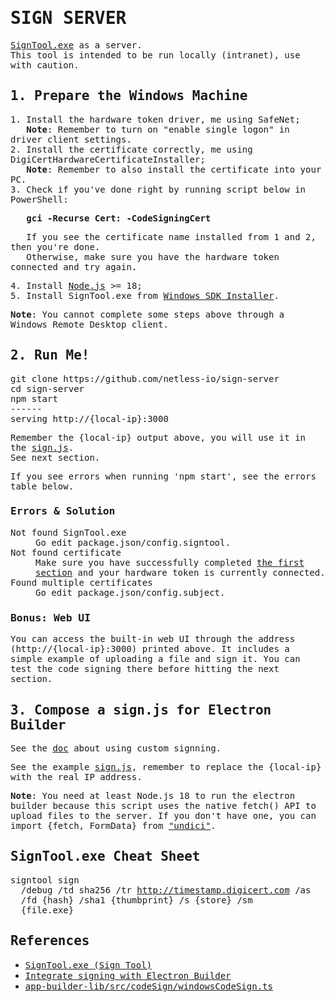 # <samp>SIGN SERVER</samp>

<samp>[SignTool.exe](https://learn.microsoft.com/en-us/dotnet/framework/tools/signtool-exe) as a server.</samp><br>
<samp>This tool is intended to be run locally (intranet), use with caution.</samp>

## <samp>1. Prepare the Windows Machine</samp>

<p>
  <samp>1. Install the hardware token driver, me using SafeNet;</samp><br>
  <samp>&nbsp;&nbsp;&nbsp;<strong>Note</strong>: Remember to turn on "enable single logon" in driver client settings.</samp><br>
  <samp>2. Install the certificate correctly, me using DigiCertHardwareCertificateInstaller;</samp><br>
  <samp>&nbsp;&nbsp;&nbsp;<strong>Note</strong>: Remember to also install the certificate into your PC.</samp><br>
  <samp>3. Check if you've done right by running script below in PowerShell:</samp>
</p>
<p>
  <samp>&nbsp;&nbsp;&nbsp;<strong>gci -Recurse Cert: -CodeSigningCert</strong></samp>
</p>
<p>
  <samp>&nbsp;&nbsp;&nbsp;If you see the certificate name installed from 1 and 2, then you're done.</samp><br>
  <samp>&nbsp;&nbsp;&nbsp;Otherwise, make sure you have the hardware token connected and try again.</samp><br>
</p>
<p>
  <samp>4. Install <a href="https://nodejs.org" target="_blank">Node.js</a> &gt;= 18;</samp><br>
  <samp>5. Install SignTool.exe from <a href="https://developer.microsoft.com/en-us/windows/downloads/windows-sdk" target="_blank">Windows SDK Installer</a>.</samp>
</p>

<samp><strong>Note</strong>: You cannot complete some steps above through a Windows Remote Desktop client.</samp>

## <samp>2. Run Me!</samp>

<p>
  <samp>git clone https://github.com/netless-io/sign-server</samp><br>
  <samp>cd sign-server</samp><br>
  <samp>npm start</samp><br>
  <samp>------</samp><br>
  <samp>serving http://{local-ip}:3000</samp>
</p>

<samp>Remember the {local-ip} output above, you will use it in the <a href="https://www.electron.build/tutorials/code-signing-windows-apps-on-unix#integrate-signing-with-electron-builder" target="_blank">sign.js</a>.</samp><br>
<samp>See next section.</samp>

<samp>If you see errors when running 'npm start', see the errors table below.</samp>

### <samp>Errors & Solution</samp>

<dl>
  <dt><samp>Not found SignTool.exe</samp></dt>
  <dd><samp>Go edit package.json/config.signtool.</samp></dd>
  <dt><samp>Not found certificate</samp></dt>
  <dd><samp>Make sure you have successfully completed <a href="#1-prepare-the-windows-machine">the first section</a> and your hardware token is currently connected.</samp></dd>
  <dt><samp>Found multiple certificates</samp></dt>
  <dd><samp>Go edit package.json/config.subject.</samp></dd>
</dl>

### <samp>Bonus: Web UI</samp>

<samp>You can access the built-in web UI through the address (http://{local-ip}:3000) printed above. It includes a simple example of uploading a file and sign it. You can test the code signing there before hitting the next section.</samp>

## <samp>3. Compose a sign.js for Electron Builder</samp>

<samp>See the <a href="https://www.electron.build/tutorials/code-signing-windows-apps-on-unix#integrate-signing-with-electron-builder" target="_blank">doc</a> about using custom signning.</samp>

<samp>See the example <a href="./sign.js">sign.js</a>, remember to replace the {local-ip} with the real IP address.</samp>

<samp><strong>Note</strong>: You need at least Node.js 18 to run the electron builder because this script uses the native fetch() API to upload files to the server. If you don't have one, you can import {fetch, FormData} from <a href="https://www.npmjs.com/package/undici" target="_blank">"undici"</a>.</samp>

## <samp>SignTool.exe Cheat Sheet</samp>

<samp>signtool sign<br>
&nbsp;&nbsp;/debug /td sha256 /tr http://timestamp.digicert.com /as<br>
&nbsp;&nbsp;/fd {hash} /sha1 {thumbprint} /s {store} /sm<br>
&nbsp;&nbsp;{file.exe}</samp>

## <samp>References</samp>

- [<samp>SignTool.exe (Sign Tool)</samp>](https://learn.microsoft.com/en-us/dotnet/framework/tools/signtool-exe)
- [<samp>Integrate signing with Electron Builder</samp>](https://www.electron.build/tutorials/code-signing-windows-apps-on-unix#integrate-signing-with-electron-builder)
- <samp>[app-builder-lib/src/codeSign/windowsCodeSign.ts](https://github.com/electron-userland/electron-builder/blob/-/packages/app-builder-lib/src/codeSign/windowsCodeSign.ts)</samp>
